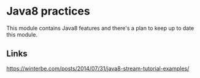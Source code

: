 # Java8 practices
This module contains Java8 features and there's a plan to keep up to date this module.

## Links
https://winterbe.com/posts/2014/07/31/java8-stream-tutorial-examples/